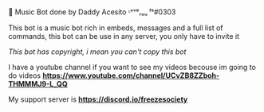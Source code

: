 🎵 Music Bot done by Daddy Acesito ᶫᵒᵛᵉᵧₒᵤ ᶠˢ#0303

This bot is a music bot rich in embeds, messages and a full list of commands, this bot can be use in any server, you only have to invite it 

*This bot has copyright, i mean you can't copy this bot*

I have a youtube channel if you want to see my videos becouse im going to do videos **https://www.youtube.com/channel/UCvZB8ZZboh-THMMMJ9-L_QQ**

My support server is **https://discord.io/freezesociety**
